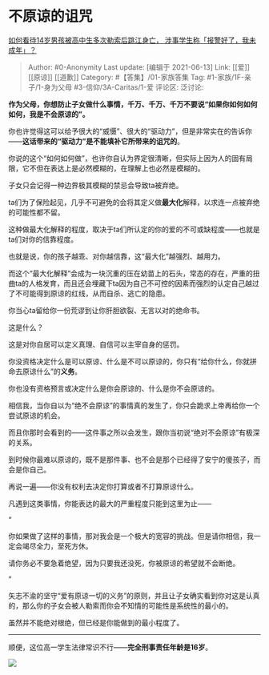 # 不原谅的诅咒
[如何看待14岁男孩被高中生多次勒索后跳江身亡， 涉事学生称「报警好了，我未成年」？](https://www.zhihu.com/question/464277122/answer/1938435242)

> Author: #0-Anonymity
> Last update: [编辑于 2021-06-13]
> Link: [[爱]] [[原谅]] [[道歉]]
> Category: #【答集】/01-家族答集
> Tag: #1-家族/1F-亲子/1-身为父母 #3-信仰/3A-Caritas/1-爱
> 评论区:
> 泛讨论:

**作为父母，你想防止子女做什么事情，千万、千万、千万不要说“如果你如何如何如何，我是不会原谅的”。**

你也许觉得这可以给予很大的“威慑”、很大的“驱动力”，但是非常实在的告诉你——**这话带来的“驱动力”是不能填补它所带来的诅咒的**。

你说的这个“如何如何做”，也许你自认为界定很清晰，但实际上因为人的固有局限，它不但在表达上是必然模糊的，在理解上也必然是模糊的。

子女只会记得一种边界极其模糊的禁忌会导致ta被弃绝。

ta们为了保险起见，几乎不可避免的会将其定义做**最大化**解释，以求连一点被弃绝的可能性都不留。

这种做最大化解释的程度，取决于ta们所认定的你的爱的不可或缺程度——也就是ta们对你的信靠程度。

也就是说，你的孩子越乖、对你越信靠，这“最大化”越强烈、越用力。

而这个“最大化解释”会成为一块沉重的压在幼苗上的石头，常态的存在，严重的扭曲ta的人格发育，而且还会埋藏下ta因为自己不可控的因素而强烈的认定自己越过了不可能得到原谅的红线，从而自杀、逃亡的隐患。

你当心ta留给你一份荒谬到让你肝胆欲裂、无言以对的绝命书。

这是什么？

这是对你自居可以定义真理、自信可以主宰自身的惩罚。

你没资格决定什么是可以原谅、什么是不可以原谅的，你只有“给你什么，你就拼命去原谅什么”的**义务**。

你也没有资格预言或决定什么是你会原谅的、什么是你不会原谅的。

相信我，当你自以为“绝不会原谅”的事情真的发生了，你只会跪求上帝再给你一个尝试原谅的机会。

而且你那时会看到的——这件事之所以会发生，跟你当初说“绝对不会原谅”有极深的关系。

到时候你最难以原谅的，既不是那件事、也不会是那个已经得了安宁的傻孩子，而会是你自己。

再说一遍——你没有权利去决定你打算或者不打算原谅什么。

凡遇到这类事情，你能表达的最大的严重程度只能到这里为止——

“

你如果做了这样的事情，那对我会是一个极大的宽容的挑战。但是请你相信，我一定会竭尽全力，至死方休。

请你务必不要急着绝望，因为只要我还没死，你被原谅的希望就不会断绝。

”

矢志不渝的坚守“爱有原谅一切的义务”的原则，并且让子女确实看到你对这是认真的，那么你的子女会被人勒索而你会不知情的可能性是系统性的最小的。

虽然并不能绝对根绝，但已经是你能做到的最小程度了。

---

顺便，这位高一学生法律常识不行——**完全刑事责任年龄是16岁**。

![](https://pic1.zhimg.com/50/v2-49629b86d1fe87a878f81f7278a5d301_hd.jpg?source=1940ef5c)
